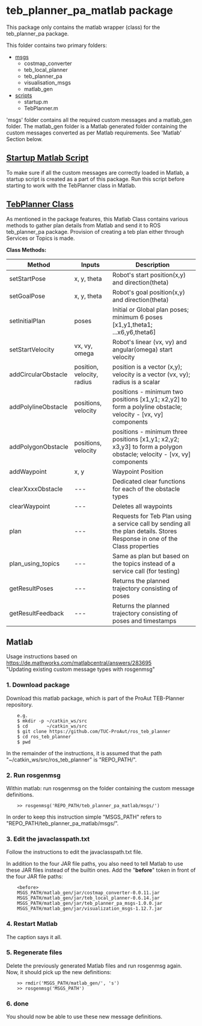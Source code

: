 # teb_planner_pa_matlab package

This package only contains the matlab wrapper (class) for the
teb_planner_pa package.

This folder contains two primary folders:
* [msgs](msgs)
    * costmap_converter
    * teb_local_planner
    * teb_planner_pa
    * visualisation_msgs
    * matlab_gen
* [scripts](scripts)
    * startup.m
    * TebPlanner.m

'msgs' folder contains all the required custom messages and a matlab_gen folder.
The matlab_gen folder is a Matlab generated folder containing the custom messages
converted as per Matlab requirements. See 'Matlab' Section below.

## [Startup Matlab Script](scripts/startup.m)

To make sure if all the custom messages are correctly loaded in Matlab, a startup
script is created as a part of this package.
Run this script before starting to work with the TebPlanner class in Matlab.

## [TebPlanner Class](scripts/TebPlanner.m)

As mentioned in the package features, this Matlab Class contains various methods
to gather plan details from Matlab and send it to ROS teb_planner_pa package.
Provision of creating a teb plan either through Services or Topics is made.

**Class Methods:**

Method               | Inputs      | Description
---------------------|-------------|----------------------------------------------------------
setStartPose         | x, y, theta | Robot's start position(x,y) and direction(theta)
setGoalPose          | x, y, theta | Robot's goal  position(x,y) and direction(theta)
setInitialPlan       | poses       | Initial or Global plan poses; minimum 6 poses [x1,y1,theta1; ...x6,y6,theta6]
setStartVelocity     | vx, vy, omega | Robot's linear (vx, vy) and angular(omega) start velocity
addCircularObstacle  | position, velocity, radius | position is a vector (x,y); velocity is a vector (vx, vy); radius is a scalar
addPolylineObstacle  | positions, velocity | positions - minimum two positions [x1,y1; x2,y2] to form a polyline obstacle; velocity - [vx, vy] components
addPolygonObstacle   | positions, velocity | positions - minimum three positions [x1,y1; x2,y2; x3,y3] to form a polygon obstacle; velocity - [vx, vy] components
addWaypoint          | x, y       | Waypoint Position
clearXxxxObstacle    | ---        | Dedicated clear functions for each of the obstacle types
clearWaypoint        | ---        | Deletes all waypoints
plan                 | ---        | Requests for Teb Plan using a service call by sending all the plan details. Stores Response in one of the Class properties
plan_using_topics    | ---        | Same as plan but based on the topics instead of a service call (for testing)
getResultPoses       | ---        | Returns the planned trajectory consisting of poses
getResultFeedback    | ---        | Returns the planned trajectory consisting of poses and timestamps


## Matlab

Usage instructions based on
  https://de.mathworks.com/matlabcentral/answers/283695 \
"Updating existing custom message types with rosgenmsg"

### 1. Download package
Download this matlab package, which is part of the ProAut TEB-Planner
repository.

~~~~~
    e.g.
    $ mkdir -p ~/catkin_ws/src
    $ cd       ~/catkin_ws/src
    $ git clone https://github.com/TUC-ProAut/ros_teb_planner
    $ cd ros_teb_planner
    $ pwd

~~~~~

In the remainder of the instructions, it is assumed that the path
"~/catkin_ws/src/ros_teb_planner" is "REPO_PATH/".

### 2. Run rosgenmsg
Within matlab: run rosgenmsg on the folder containing the custom
message definitions.

~~~~~
    >> rosgenmsg('REPO_PATH/teb_planner_pa_matlab/msgs/')
~~~~~

In order to keep this instruction simple "MSGS_PATH" refers to
"REPO_PATH/teb_planner_pa_matlab/msgs/".

### 3. Edit the javaclasspath.txt
Follow the instructions to edit the javaclasspath.txt file.

In addition to the four JAR file paths, you also need to tell
Matlab to use these JAR files instead of the builtin ones. Add
the "**before**" token in front of the four JAR file paths:

~~~~~
    <before>
    MSGS_PATH/matlab_gen/jar/costmap_converter-0.0.11.jar
    MSGS_PATH/matlab_gen/jar/teb_local_planner-0.6.14.jar
    MSGS_PATH/matlab_gen/jar/teb_planner_pa_msgs-1.0.0.jar
    MSGS_PATH/matlab_gen/jar/visualization_msgs-1.12.7.jar
~~~~~

### 4. Restart Matlab
The caption says it all.

### 5. Regenerate files
Delete the previously generated Matlab files and run
rosgenmsg again. Now, it should pick up the new definitions:

~~~~~
    >> rmdir('MSGS_PATH/matlab_gen/', 's')
    >> rosgenmsg('MSGS_PATH')
~~~~~

### 6. done
You should now be able to use these new message definitions.
